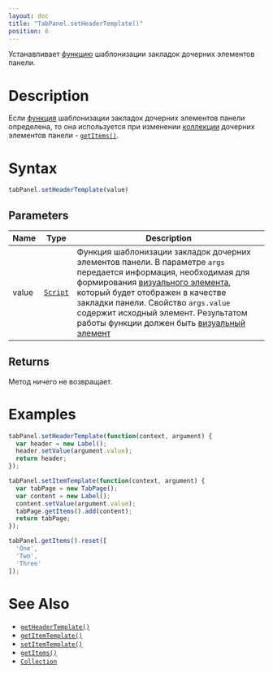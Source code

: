 ```yaml
---
layout: doc
title: "TabPanel.setHeaderTemplate()"
position: 6
---
```


Устанавливает [функцию](../../../Core/Script/) шаблонизации закладок дочерних элементов панели.

# Description

Если [функция](../../../Core/Script/) шаблонизации закладок дочерних элементов панели
определена, то она используется при изменении [коллекции](../../../Core/Collection/)
дочерних элементов панели - [`getItems()`](../../../Core/Elements/Container/Container.getItems/).

# Syntax

```js
tabPanel.setHeaderTemplate(value)
```

## Parameters

|Name|Type|Description|
|----|----|-----------|
|value|[`Script`](../../../Core/Script/)|Функция шаблонизации закладок дочерних элементов панели. В параметре `args` передается информация, необходимая для формирования [визуального элемента](../../../Core/Elements/Element/), который будет отображен в качестве закладки панели. Свойство `args.value` содержит исходный элемент. Результатом работы функции должен быть [визуальный элемент](../../../Core/Elements/Element/)|

## Returns

Метод ничего не возвращает.

# Examples

```js
tabPanel.setHeaderTemplate(function(context, argument) {
  var header = new Label();
  header.setValue(argument.value);
  return header;
});

tabPanel.setItemTemplate(function(context, argument) {
  var tabPage = new TabPage();
  var content = new Label();
  content.setValue(argument.value);
  tabPage.getItems().add(content);
  return tabPage;
});

tabPanel.getItems().reset([
  'One',
  'Two',
  'Three'
]);
```

# See Also

* [`getHeaderTemplate()`](../TabPanel.getHeaderTemplate/)
* [`getItemTemplate()`](../../../Core/Elements/Container/Container.getItemTemplate/)
* [`setItemTemplate()`](../../../Core/Elements/Container/Container.setItemTemplate/)
* [`getItems()`](../../../Core/Elements/Container/Container.getItems/)
* [`Collection`](../../../Core/Collection/)
